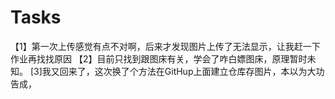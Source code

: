 # Tasks

【1】第一次上传感觉有点不对啊，后来才发现图片上传了无法显示，让我赶一下作业再找找原因
【2】目前只找到跟图床有关，学会了咋白嫖图床，原理暂时未知。
[3]我又回来了，这次换了个方法在GitHup上面建立仓库存图片，本以为大功告成，
